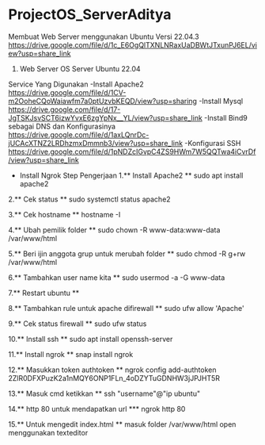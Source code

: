 # ProjectOS_ServerAditya
Membuat Web Server menggunakan Ubuntu Versi 22.04.3
https://drive.google.com/file/d/1c_E6OgQlTXNLNRaxUaDBWtJTxunPJ6EL/view?usp=share_link
1. Web Server
OS Server
Ubuntu 22.04

Service Yang Digunakan
   -Install Apache2
   https://drive.google.com/file/d/1CV-m2OoheCQoWaiawfm7a0ptUzvbKEQD/view?usp=sharing
   -Install Mysql
   https://drive.google.com/file/d/17-JgTSKJsvSCT6izwYvxE6zgYpNx__YL/view?usp=share_link
   -Install Bind9 sebagai DNS dan Konfigurasinya
   https://drive.google.com/file/d/1axLQnrDc-jUCAcXTNZ2LRDhzmxDmmnb3/view?usp=share_link
   -Konfigurasi SSH
   https://drive.google.com/file/d/1pNDZcIGvpC4ZS9HWm7W5QQTwa4iCvrDf/view?usp=share_link
   - Install Ngrok
Step Pengerjaan
1.** Install Apache2 ** sudo apt install apache2

2.** Cek status ** sudo systemctl status apache2

3.** Cek hostname ** hostname -I

4.** Ubah pemilik folder ** sudo chown -R www-data:www-data /var/www/html

5.** Beri ijin anggota grup untuk merubah folder ** sudo chmod -R g+rw /var/www/html

6.** Tambahkan user name kita ** sudo usermod -a -G www-data

7.** Restart ubuntu **

8.** Tambahkan rule untuk apache difirewall ** sudo ufw allow 'Apache'

9.** Cek status firewall ** sudo ufw status

10.** Install ssh ** sudo apt install openssh-server

11.** Install ngrok ** snap install ngrok

12.** Masukkan token authtoken ** ngrok config add-authtoken 2ZlR0DFXPuzK2a1nMQY6ONP1FLn_4oDZYTuGDNHW3jJPJHT5R

13.** Masuk cmd ketikkan ** ssh "username"@"ip ubuntu"

14.** http 80 untuk mendapatkan url *** ngrok http 80

15.** Untuk mengedit index.html ** masuk folder /var/www/html open menggunakan texteditor
     

